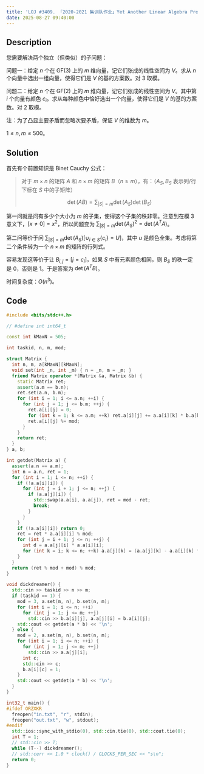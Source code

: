 ```yaml
---
title: 'LOJ #3409. 「2020-2021 集训队作业」Yet Another Linear Algebra Problem 题解'
date: 2025-08-27 09:40:00
---
```


## Description

您需要解决两个独立（但类似）的子问题：

问题一：给定 $n$ 个在 $\mathrm{GF}(3)$ 上的 $m$ 维向量，记它们张成的线性空间为 $V$。求从 $n$ 个向量中选出一组向量，使得它们是 $V$ 的基的方案数。对 $3$ 取模。

问题二：给定 $n$ 个在 $\mathrm{GF}(2)$ 上的 $m$ 维向量，记它们张成的线性空间为 $V$。其中第 $i$ 个向量有颜色 $c_i$。求从每种颜色中恰好选出一个向量，使得它们是 $V$ 的基的方案数。对 $2$ 取模。

注：为了凸显主要矛盾而忽略次要矛盾，保证 $V$ 的维数为 $m$。

$1\leq n,m\leq 500$。

## Solution

首先有个前置知识是 Binet Cauchy 公式：

> 对于 $m\times n$ 的矩阵 $A$ 和 $n\times m$ 的矩阵 $B$（$n\geq m$），有：（$A_S,B_S$ 表示列/行下标在 $S$ 中的子矩阵）
>
>$$\det(AB)=\sum_{|S|=m}{\det(A_S)\det(B_S)}$$

第一问就是问有多少个大小为 $m$ 的子集，使得这个子集的秩非零。注意到在模 $3$ 意义下，$[x\neq 0]=x^2$，所以问题变为 $\displaystyle\sum_{|S|=m}{\det(A_S)^2}=\det(A^TA)$。

第二问等价于问 $\displaystyle\sum_{|S|=m}{\det(A_S)[\cup_{i\in S}{\{c_i\}}=U]}$，其中 $u$ 是颜色全集。考虑将第二个条件转为一个 $n\times m$ 的矩阵的行列式。

容易发现这等价于让 $B_{i,j}=[j=c_i]$，如果 $S$ 中有元素颜色相同，则 $B_S$ 的秩一定是 $0$，否则是 $1$。于是答案为 $\det(A^TB)$。

时间复杂度：$O(n^3)$。

## Code

```cpp
#include <bits/stdc++.h>

// #define int int64_t

const int kMaxN = 505;

int taskid, n, m, mod;

struct Matrix {
  int n, m, a[kMaxN][kMaxN];
  void set(int _n, int _m) { n = _n, m = _m; }
  friend Matrix operator *(Matrix &a, Matrix &b) {
    static Matrix ret;
    assert(a.m == b.n);
    ret.set(a.n, b.m);
    for (int i = 1; i <= a.n; ++i) {
      for (int j = 1; j <= b.m; ++j) {
        ret.a[i][j] = 0;
        for (int k = 1; k <= a.m; ++k) ret.a[i][j] += a.a[i][k] * b.a[k][j];
        ret.a[i][j] %= mod;
      }
    }
    return ret;
  }
} a, b;

int getdet(Matrix a) {
  assert(a.n == a.m);
  int n = a.n, ret = 1;
  for (int i = 1; i <= n; ++i) {
    if (!a.a[i][i]) {
      for (int j = i + 1; j <= n; ++j) {
        if (a.a[j][i]) {
          std::swap(a.a[i], a.a[j]), ret = mod - ret;
          break;
        }
      }
    }
    if (!a.a[i][i]) return 0;
    ret = ret * a.a[i][i] % mod;
    for (int j = i + 1; j <= n; ++j) {
      int d = a.a[j][i] * a.a[i][i];
      for (int k = i; k <= n; ++k) a.a[j][k] = (a.a[j][k] - a.a[i][k] * d + 3 * mod) % mod;
    }
  }
  return (ret % mod + mod) % mod;
}

void dickdreamer() {
  std::cin >> taskid >> n >> m;
  if (taskid == 1) {
    mod = 3, a.set(m, n), b.set(n, m);
    for (int i = 1; i <= n; ++i)
      for (int j = 1; j <= m; ++j)
        std::cin >> b.a[i][j], a.a[j][i] = b.a[i][j];
    std::cout << getdet(a * b) << '\n';
  } else {
    mod = 2, a.set(m, n), b.set(n, m);
    for (int i = 1; i <= n; ++i) {
      for (int j = 1; j <= m; ++j)
        std::cin >> a.a[j][i];
      int c;
      std::cin >> c;
      b.a[i][c] = 1;
    }
    std::cout << getdet(a * b) << '\n';
  }
}

int32_t main() {
#ifdef ORZXKR
  freopen("in.txt", "r", stdin);
  freopen("out.txt", "w", stdout);
#endif
  std::ios::sync_with_stdio(0), std::cin.tie(0), std::cout.tie(0);
  int T = 1;
  // std::cin >> T;
  while (T--) dickdreamer();
  // std::cerr << 1.0 * clock() / CLOCKS_PER_SEC << "s\n";
  return 0;
}
```